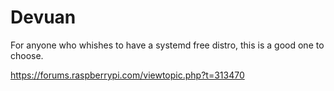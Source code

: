 # Devuan
For anyone who whishes to have a systemd free distro, this is a good one to choose.

https://forums.raspberrypi.com/viewtopic.php?t=313470


